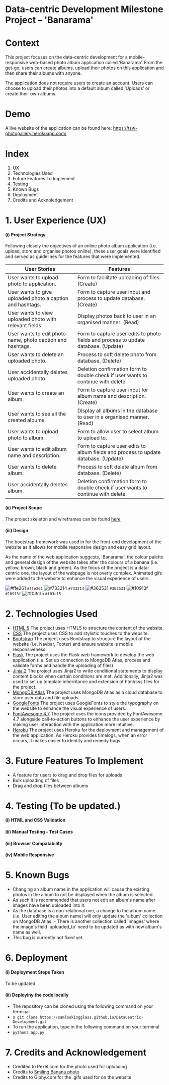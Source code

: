 # Data-centric Development Milestone Project – 'Banarama' 

# Context

This project focuses on the data-centric development for a mobile-responsive web-based photo album application called ‘Banarama’. From the get-go, users can create albums, upload their photos on this application and then share their albums with anyone. 

The application does not require users to create an account. Users can choose to upload their photos into a default album called ‘Uploads’ or create their own albums.

# Demo
A live website of the application can be found here: https://tsw-photogallery.herokuapp.com/

# Index
1. UX
2. Technologies Used
3. Future Features To Implement
4. Testing
5. Known Bugs
6. Deployment
7. Credits and Acknoledgement

# 1. User Experience (UX)
#### (i) Project Strategy
Following closely the objectives of an online photo album application (i.e. upload, store and organise photos online), these user goals were identified and served as guidelines for the features that were implemented.

| User Stories| Features|
| ------ | ------ |
| User wants to upload photo to application.| Form to facilitate uploading of files. (Create)|
| User wants to give uploaded photo a caption and hashtags.| Form to capture user input and process to update database. (Create)|
| User wants to view uploaded photo with relevant fields.| Display photos back to user in an organised manner. (Read)|
| User wants to edit photo name, photo caption and hashtags.| Form to capture user edits to photo fields and process to update database. (Update)|
| User wants to delete an uploaded photo.| Process to soft delete photo from database. (Delete)|
| User accidentally deletes uploaded photo.| Deletion confirmation form to double check if user wants to continue with delete.|
| User wants to create an album.| Form to capture user input for album name and description. (Create)|
|User wants to see all the created albums.| Display all albums in the database to user in a organised manner. (Read)|
| User wants to upload photo to album.| Form to allow user to select album to upload to.|
| User wants to edit album name and description.| Form to capture user edits to album fields and process to update database. (Update)|
| User wants to delete album.| Process to soft delete album from database. (Delete)|
| User accidentally deletes album.| Deletion confirmation form to double check if user wants to continue with delete.|

#### (ii) Project Scope
The project skeleton and wireframes can be found [here](https://drive.google.com/open?id=1z7Cf3UGuxz3GL1wLHVTblkmvMhVvZSTd) 

#### (iii) Design
The bootstrap framework was used in for the front-end development of the website as it allows for mobile responsive design and easy grid layout. 

As the name of the web application suggests, 'Banarama', the colour palette and general design of the website takes after the colours of a banana (i.e. yellow, brown, black and green). As the focus of the project is a data-centric one, the layout of the webpage is not overly complex. Animated gifs were added to the website to enhance the visual experience of users.   

![#ffe261](https://placehold.it/15/ffe261/000000?text=+) `#ffe261` ![#733214](https://placehold.it/15/733214/000000?text=+) `#733214` ![#363531](https://placehold.it/15/363531/000000?text=+) `#363531` ![#10913f](https://placehold.it/15/10913f/000000?text=+) `#10913f` ![#f03c15](https://placehold.it/15/f03c15/000000?text=+) `#f03c15`

# 2. Technologies Used
* [HTML 5](https://developer.mozilla.org/en-US/docs/Web/Guide/HTML/HTML5)
The project uses HTML5 to structure the content of the website.
* [CSS](https://developer.mozilla.org/en-US/docs/Web/CSS)
The project uses CSS to add stylistic touches to the website.
* [Bootstrap](https://getbootstrap.com/docs/4.3/getting-started/introduction/)
The project uses Bootstrap to structure the layout of the website (i.e. Navbar, Footer) and ensure website is mobile responsiveness.
* [Flask](https://flask.palletsprojects.com/en/1.1.x/)
The project uses the Flask web framework to develop the web application (i.e. Set up connection to MongoDB Atlas, process and validate forms and handle the uploading of files)  
* [Jinja 2](https://jinja.palletsprojects.com/en/2.10.x/)
The project uses Jinja2 to write conditional statements to display content blocks when  certain conditions are met. Additionally, Jinja2 was used to set up template inherritance and extension of html/css files for the project.
* [MongoDB Atlas](https://www.mongodb.com/cloud/atlas)
The project uses MongoDB Atlas as a cloud database to store user data and file uploads.
* [GoogleFonts](https://fonts.google.com/)
The project uses GoogleFonts to style the typography on the website to enhance the visual experience of users.  
* [FontAwesome 4.7](https://fontawesome.com/v4.7.0/)
The project uses the icons provided by FontAwesome 4.7 alongside call-to-action buttons to enhance the user experience by making user interaction with the application more intuitive. 
* [Heroku](https://www.heroku.com/) 
The project uses Heroku for the deployment and management of the web application. As Heroku provides timelogs, when an error occurs, it makes easier to identity and remedy bugs.  

# 3. Future Features To Implement
- A feature for users to drag and drop files for uploads
- Bulk uploading of files
- Drag and drop files between albums

# 4. Testing (To be updated.)
#### (i) HTML and CSS Validation

#### (ii) Manual Testing - Test Cases

#### (iii) Browser Compatability

#### (iv) Mobile Responsive

# 5. Known Bugs
- Changing an album name in the application will cause the existing photos in the album to not be displayed when the album is selected. 
- As such it is recommended that users not edit an album's name after images have been uploaded into it.
- As the database is a non-relational one, a change to the album name (i.e. User editing the album name) will only update the 'album' collection on MongoDB Atlas. - There is another collection called 'images' where the image's field 'uploaded_to' need to be updated as with new album's name as well.
- This bug is currently not fixed yet.

# 6. Deployment
#### (i) Deployment Steps Taken
To be updated.

#### (ii) Deployiny the code locally
- The repository can be cloned using the following command on your terminal
- `$ git clone https://samlookingglass.github.io/DataCentric-Development.git` 
- To run the application, type in the following command on your terminal
- `python3 app.py`

# 7. Credits and Acknowledgement
- Credited to Pexel.com for the photo used for uploading
- Credits to [Smiling Banana photo](https://www.msn.com/en-in/health/nutrition/why-you-should-never-eat-bananas-for-breakfast/ar-BBOoNFc) 
- Credits to Giphy.com for the .gifs used for on the website
